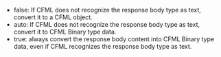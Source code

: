 
- false: If CFML does not recognize the response body type as text, convert it to a CFML object.
- auto: If CFML does not recognize the response body type as text, convert it to CFML Binary type data.
- true: always convert the response body content into CFML Binary type data, even if CFML recognizes the response body type as text.